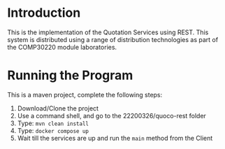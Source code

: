 # Introduction

This is the implementation of the Quotation Services using REST. This system is distributed using a range of distribution technologies as part of the COMP30220 module laboratories.

# Running the Program

This is a maven project, complete the following steps:

1.  Download/Clone the project
2.  Use a command shell, and go to the 22200326/quoco-rest folder
3.  Type: `mvn clean install`
4.  Type: `docker compose up` 
5.  Wait till the services are up and run the `main` method from the Client
